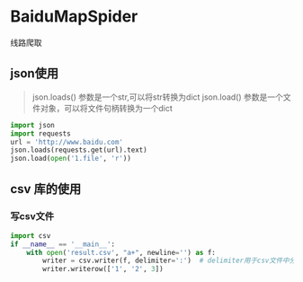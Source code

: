 # BaiduMapSpider
线路爬取


## json使用

> json.loads() 参数是一个str,可以将str转换为dict
> json.load() 参数是一个文件对象，可以将文件句柄转换为一个dict

```python
import json
import requests
url = 'http://www.baidu.com'
json.loads(requests.get(url).text)
json.load(open('1.file', 'r'))
```

## csv 库的使用

### 写csv文件

```python
import csv
if __name__ == '__main__':
    with open('result.csv', "a+", newline='') as f:
        writer = csv.writer(f, delimiter=':')  # delimiter用于csv文件中分隔符的显示,默认是,
        writer.writerow(['1', '2', 3])
```



